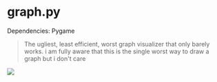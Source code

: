 # graph.py
Dependencies: Pygame
> The ugliest, least efficient, worst graph visualizer that only barely works.
> i am fully aware that this is the single worst way to draw a graph but i don't care 


![](http://assets.stickpng.com/thumbs/580b585b2edbce24c47b2a2a.png)
